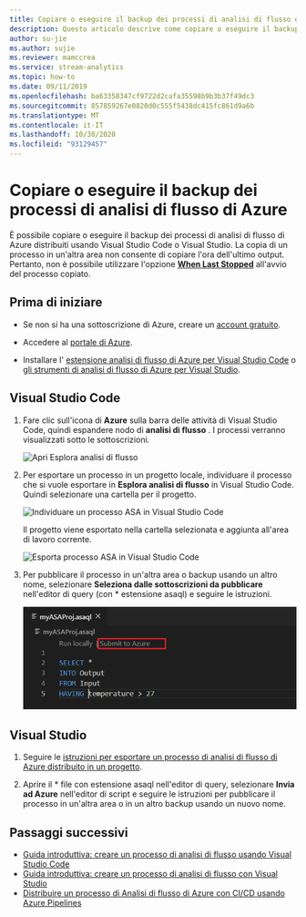 ```yaml
---
title: Copiare o eseguire il backup dei processi di analisi di flusso di Azure
description: Questo articolo descrive come copiare o eseguire il backup di un processo di analisi di flusso di Azure.
author: su-jie
ms.author: sujie
ms.reviewer: mamccrea
ms.service: stream-analytics
ms.topic: how-to
ms.date: 09/11/2019
ms.openlocfilehash: ba63358347cf9722d2cafa35598b9b3b37f49dc3
ms.sourcegitcommit: 857859267e0820d0c555f5438dc415fc861d9a6b
ms.translationtype: MT
ms.contentlocale: it-IT
ms.lasthandoff: 10/30/2020
ms.locfileid: "93129457"
---
```

# <a name="copy-or-back-up-azure-stream-analytics-jobs"></a>Copiare o eseguire il backup dei processi di analisi di flusso di Azure

È possibile copiare o eseguire il backup dei processi di analisi di flusso di Azure distribuiti usando Visual Studio Code o Visual Studio. La copia di un processo in un'altra area non consente di copiare l'ora dell'ultimo output. Pertanto, non è possibile utilizzare l'opzione [**When Last Stopped**](./start-job.md#start-options) all'avvio del processo copiato.

## <a name="before-you-begin"></a>Prima di iniziare
* Se non si ha una sottoscrizione di Azure, creare un [account gratuito](https://azure.microsoft.com/free/).

* Accedere al [portale di Azure](https://portal.azure.com/).

* Installare l' [estensione analisi di flusso di Azure per Visual Studio Code](quick-create-visual-studio-code.md#install-the-azure-stream-analytics-tools-extension) o [gli strumenti di analisi di flusso di Azure per Visual Studio](quick-create-visual-studio-code.md#install-the-azure-stream-analytics-tools-extension).  

## <a name="visual-studio-code"></a>Visual Studio Code

1. Fare clic sull'icona di **Azure** sulla barra delle attività di Visual Studio Code, quindi espandere nodo di **analisi di flusso** . I processi verranno visualizzati sotto le sottoscrizioni.

   ![Apri Esplora analisi di flusso](./media/vscode-explore-jobs/open-explorer.png)

2. Per esportare un processo in un progetto locale, individuare il processo che si vuole esportare in **Esplora analisi di flusso** in Visual Studio Code. Quindi selezionare una cartella per il progetto.

    ![Individuare un processo ASA in Visual Studio Code](./media/vscode-explore-jobs/export-job.png)

    Il progetto viene esportato nella cartella selezionata e aggiunta all'area di lavoro corrente.

    ![Esporta processo ASA in Visual Studio Code](./media/stream-analytics-manage-job/copy-backup-stream-analytics-jobs.png)

3. Per pubblicare il processo in un'altra area o backup usando un altro nome, selezionare **Seleziona dalle sottoscrizioni da pubblicare** nell'editor di query (con \* estensione asaql) e seguire le istruzioni.

    ![Pubblicare in Azure in Visual Studio Code](./media/quick-create-visual-studio-code/submit-job.png)

## <a name="visual-studio"></a>Visual Studio

1. Seguire le [istruzioni per esportare un processo di analisi di flusso di Azure distribuito in un progetto](./stream-analytics-vs-tools.md#export-jobs-to-a-project).

2. Aprire il \* file con estensione asaql nell'editor di query, selezionare **Invia ad Azure** nell'editor di script e seguire le istruzioni per pubblicare il processo in un'altra area o in un altro backup usando un nuovo nome.

## <a name="next-steps"></a>Passaggi successivi

* [Guida introduttiva: creare un processo di analisi di flusso usando Visual Studio Code](quick-create-visual-studio-code.md)
* [Guida introduttiva: creare un processo di analisi di flusso con Visual Studio](stream-analytics-quick-create-vs.md)
* [Distribuire un processo di Analisi di flusso di Azure con CI/CD usando Azure Pipelines](stream-analytics-tools-visual-studio-cicd-vsts.md)